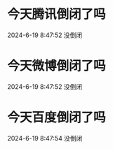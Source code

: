 # 今天腾讯倒闭了吗

2024-6-19 8:47:52 没倒闭

# 今天微博倒闭了吗

2024-6-19 8:47:52 没倒闭

# 今天百度倒闭了吗

2024-6-19 8:47:54 没倒闭

